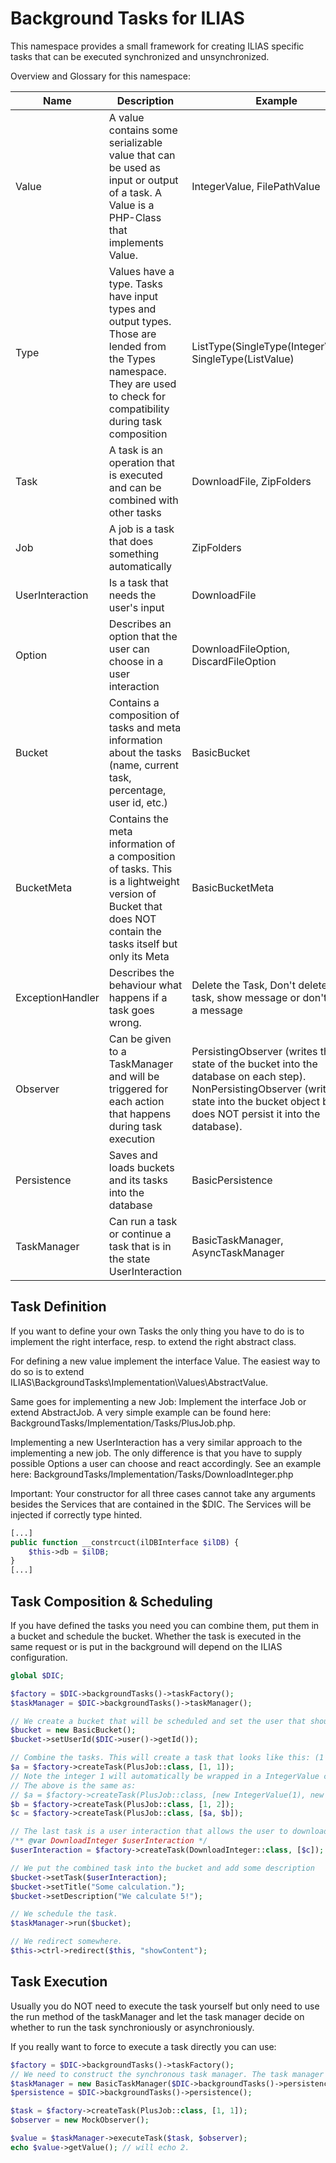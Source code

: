 # Background Tasks for ILIAS

This namespace provides a small framework for creating ILIAS specific tasks that can be executed synchronized and unsynchronized.

Overview and Glossary for this namespace:


| Name | Description | Example |
|------|-------------|---------|
| Value | A value contains some serializable value that can be used as input or output of a task. A Value is a PHP-Class that implements Value. | IntegerValue, FilePathValue |
| Type | Values have a type. Tasks have input types and output types. Those are lended from the Types namespace. They are used to check for compatibility during task composition | ListType(SingleType(IntegerValue)), SingleType(ListValue) |
| Task | A task is an operation that is executed and can be combined with other tasks | DownloadFile, ZipFolders |
| Job | A job is a task that does something automatically | ZipFolders |
| UserInteraction | Is a task that needs the user's input | DownloadFile |
| Option | Describes an option that the user can choose in a user interaction | DownloadFileOption, DiscardFileOption |
| Bucket | Contains a composition of tasks and meta information about the tasks (name, current task, percentage, user id, etc.) | BasicBucket |
| BucketMeta | Contains the meta information of a composition of tasks. This is a lightweight version of Bucket that does NOT contain the tasks itself but only its Meta | BasicBucketMeta |
| ExceptionHandler | Describes the behaviour what happens if a task goes wrong. | Delete the Task, Don't delete the task, show message or don't show a message |
| Observer | Can be given to a TaskManager and will be triggered for each action that happens during task execution | PersistingObserver (writes the state of the bucket into the database on each step). NonPersistingObserver (writes the state into the bucket object but does NOT persist it into the database). |
| Persistence | Saves and loads buckets and its tasks into the database | BasicPersistence |
| TaskManager | Can run a task or continue a task that is in the state UserInteraction | BasicTaskManager, AsyncTaskManager |


Task Definition
---------------
If you want to define your own Tasks the only thing you have to do is to implement the right interface, resp. to extend the right abstract class.

For defining a new value implement the interface Value. The easiest way to do so is to extend ILIAS\BackgroundTasks\Implementation\Values\AbstractValue.
  
Same goes for implementing a new Job: Implement the interface Job or extend AbstractJob. A very simple example can be found here: BackgroundTasks/Implementation/Tasks/PlusJob.php.

Implementing a new UserInteraction has a very similar approach to the implementing a new job. The only difference is that you have to supply possible Options a user can choose and react accordingly. See an example here: BackgroundTasks/Implementation/Tasks/DownloadInteger.php

Important: Your constructor for all three cases cannot take any arguments besides the Services that are contained in the $DIC. The Services will be injected if correctly type hinted.

```php
[...]
public function __constrcuct(ilDBInterface $ilDB) {
	$this->db = $ilDB;
}
[...]
```

Task Composition & Scheduling
---------------
If you have defined the tasks you need you can combine them, put them in a bucket and schedule the bucket. Whether the task is executed in the same request or is put in the background will depend on the ILIAS configuration.

```php
global $DIC;

$factory = $DIC->backgroundTasks()->taskFactory();
$taskManager = $DIC->backgroundTasks()->taskManager();

// We create a bucket that will be scheduled and set the user that should observe the bucket.
$bucket = new BasicBucket();
$bucket->setUserId($DIC->user()->getId());

// Combine the tasks. This will create a task that looks like this: (1 + 1) + (1 + 2). 
$a = $factory->createTask(PlusJob::class, [1, 1]); 
// Note the integer 1 will automatically be wrapped in a IntegerValue class. All scalars can be wrapped automatically.
// The above is the same as:
// $a = $factory->createTask(PlusJob::class, [new IntegerValue(1), new IntegerValue(1)]);
$b = $factory->createTask(PlusJob::class, [1, 2]);
$c = $factory->createTask(PlusJob::class, [$a, $b]);

// The last task is a user interaction that allows the user to download the result calculated above.
/** @var DownloadInteger $userInteraction */
$userInteraction = $factory->createTask(DownloadInteger::class, [$c]);

// We put the combined task into the bucket and add some description
$bucket->setTask($userInteraction);
$bucket->setTitle("Some calculation.");
$bucket->setDescription("We calculate 5!");

// We schedule the task.
$taskManager->run($bucket);

// We redirect somewhere.
$this->ctrl->redirect($this, "showContent");
```


Task Execution
---------------
 Usually you do NOT need to execute the task yourself but only need to use the run method of the taskManager and let the task manager decide on whether to run the task synchroniously or asynchroniously.
 
 If you really want to force to execute a task directly you can use:
 ```php
$factory = $DIC->backgroundTasks()->taskFactory();
// We need to construct the synchronous task manager. The task manager in the $DIC may be asynchronous.
$taskManager = new BasicTaskManager($DIC->backgroundTasks()->persistence());
$persistence = $DIC->backgroundTasks()->persistence();

$task = $factory->createTask(PlusJob::class, [1, 1]); 
$observer = new MockObserver();

$value = $taskManager->executeTask($task, $observer);
echo $value->getValue(); // will echo 2.
```
 
